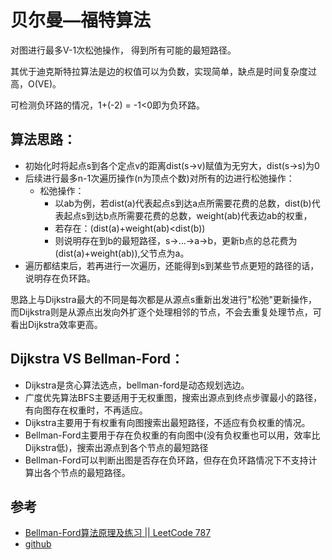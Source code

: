 # 贝尔曼—福特算法
对图进行最多V-1次松弛操作， 得到所有可能的最短路径。

其优于迪克斯特拉算法是边的权值可以为负数，实现简单，缺点是时间复杂度过高，O(VE)。

可检测负环路的情况，1+(-2) = -1<0即为负环路。

## 算法思路：
- 初始化时将起点s到各个定点v的距离dist(s->v)赋值为无穷大，dist(s->s)为0
- 后续进行最多n-1次遍历操作(n为顶点个数)对所有的边进行松弛操作：
    + 松弛操作：
        * 以ab为例，若dist(a)代表起点s到达a点所需要花费的总数，dist(b)代表起点s到达b点所需要花费的总数，weight(ab)代表边ab的权重，
        * 若存在：(dist(a)+weight(ab)<dist(b))
        * 则说明存在到b的最短路径，s->...->a->b，更新b点的总花费为(dist(a)+weight(ab)),父节点为a。
- 遍历都结束后，若再进行一次遍历，还能得到s到某些节点更短的路径的话，说明存在负环路。

思路上与Dijkstra最大的不同是每次都是从源点s重新出发进行"松弛"更新操作，而Dijkstra则是从源点出发向外扩逐个处理相邻的节点，不会去重复处理节点，可看出Dijkstra效率更高。

## Dijkstra VS Bellman-Ford：
- Dijkstra是贪心算法选点，bellman-ford是动态规划选边。
- 广度优先算法BFS主要适用于无权重图，搜索出源点到终点步骤最小的路径，有向图存在权重时，不再适应。
- Dijkstra主要用于有权重有向图搜索出最短路径，不适应有负权重的情况。
- Bellman-Ford主要用于存在负权重的有向图中(没有负权重也可以用，效率比Dijkstra低)，搜索出源点到各个节点的最短路径
- Bellman-Ford可以判断出图是否存在负环路，但存在负环路情况下不支持计算出各个节点的最短路径。

## 参考
- [Bellman-Ford算法原理及练习 || LeetCode 787](https://zhuanlan.zhihu.com/p/36295603)
- [github](https://github.com/desicochrane/bellman-ford)